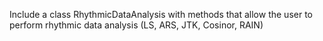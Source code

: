 Include a class RhythmicDataAnalysis with methods that allow the user to perform rhythmic data analysis (LS, ARS, JTK, Cosinor, RAIN)
